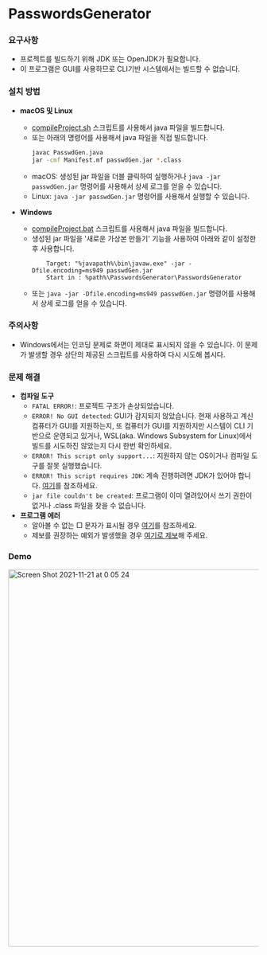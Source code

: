 # PasswordsGenerator
### 요구사항
- 프로젝트를 빌드하기 위해 JDK 또는 OpenJDK가 필요합니다. 
- 이 프로그램은 GUI를 사용하므로 CLI기반 시스템에서는 빌드할 수 없습니다. 

### 설치 방법
- **macOS 및 Linux**
  - [compileProject.sh](https://github.com/HyeongminKim/PasswordsGenerator/blob/master/compileProject.sh) 스크립트를 사용해서 java 파일을 빌드합니다.
  - 또는 아래의 명령어를 사용해서 java 파일을 직접 빌드합니다. 
    ``` bash
    javac PasswdGen.java
    jar -cmf Manifest.mf passwdGen.jar *.class
    ```
  - macOS: 생성된 jar 파일을 더블 클릭하여 실행하거나 `java -jar passwdGen.jar` 명령어를 사용해서 상세 로그를 얻을 수 있습니다.
  - Linux: `java -jar passwdGen.jar` 명령어를 사용해서 실행할 수 있습니다.

- **Windows**
  - [compileProject.bat](https://github.com/HyeongminKim/PasswordsGenerator/blob/master/compileProject.bat) 스크립트를 사용해서 java 파일을 빌드합니다. 
  - 생성된 jar 파일을 '새로운 가상본 만들기' 기능을 사용하여 아래와 같이 설정한 후 사용합니다.
    ```
        Target: "%javapath%\bin\javaw.exe" -jar -Dfile.encoding=ms949 passwdGen.jar
        Start in : %path%\PasswordsGenerator\PasswordsGenerator
    ```
  - 또는 `java -jar -Dfile.encoding=ms949 passwdGen.jar` 명령어를 사용해서 상세 로그를 얻을 수 있습니다. 

### 주의사항
- Windows에서는 인코딩 문제로 화면이 제대로 표시되지 않을 수 있습니다. 이 문제가 발생할 경우 상단의 제공된 스크립트를 사용하여 다시 시도해 봅시다.

### 문제 해결
- **컴파일 도구**
  - `FATAL ERROR!`: 프로젝트 구조가 손상되었습니다. 
  - `ERROR! No GUI detected`: GUI가 감지되지 않았습니다. 현재 사용하고 계신 컴퓨터가 GUI를 지원하는지, 또 컴퓨터가 GUI를 지원하지만 시스템이 CLI 기반으로 운영되고 있거나, WSL(aka. Windows Subsystem for Linux)에서 빌드를 시도하진 않았는지 다시 한번 확인하세요. 
  - `ERROR! This script only support...`: 지원하지 않는 OS이거나 컴파일 도구를 잘못 실행했습니다. 
  - `ERROR! This script requires JDK`: 계속 진행하려면 JDK가 있어야 합니다. [여기](https://github.com/HyeongminKim/PasswordsGenerator#%EC%9A%94%EA%B5%AC%EC%82%AC%ED%95%AD)를 참조하세요. 
  - `jar file couldn't be created`: 프로그램이 이미 열려있어서 쓰기 권한이 없거나 .class 파일을 찾을 수 없습니다. 
- **프로그램 에러**
  - 알아볼 수 없는 □ 문자가 표시될 경우 [여기](https://github.com/HyeongminKim/PasswordsGenerator#%EC%A3%BC%EC%9D%98%EC%82%AC%ED%95%AD)를 참조하세요. 
  - 제보를 권장하는 예외가 발생했을 경우 [여기로 제보](https://github.com/HyeongminKim/PasswordsGenerator/issues)해 주세요. 

### Demo
<img width="758" alt="Screen Shot 2021-11-21 at 0 05 24" src="https://user-images.githubusercontent.com/25660580/142732280-c83b466b-8764-4a0d-bde9-ffd300e81dee.png">

